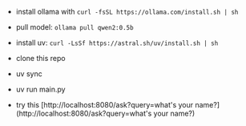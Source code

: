 * install ollama with `curl -fsSL https://ollama.com/install.sh | sh`
* pull model: `ollama pull qwen2:0.5b`

* install uv: `curl -LsSf https://astral.sh/uv/install.sh | sh`

* clone this repo
* uv sync
* uv run main.py
* try this [http://localhost:8080/ask?query=what's your name?](http://localhost:8080/ask?query=what's your name?)